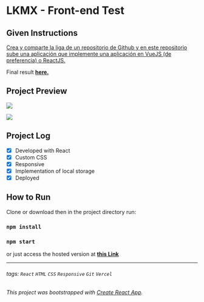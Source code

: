 # LKMX - Front-end Test

## Given Instructions
[Crea y comparte la liga de un repositorio de Github y en este repositorio sube una aplicación que implemente una aplicación en VueJS (de preferencia) o ReactJS.](https://docs.google.com/document/d/1tdATyzzur5X1Te8vynMY0OG4t36IljrDHMxueJqWpHM/edit)

Final result [**here.**](https://todolist-lkmx.vercel.app/)

## Project Preview
![](https://i.imgur.com/MKIkYmI.png)

![](https://i.imgur.com/zfCZsQg.png)


## Project Log
- [x] Developed with React
- [x] Custom CSS
- [x] Responsive
- [x] Implementation of local storage
- [x] Deployed

## How to Run
Clone or download then in the project directory run:
### `npm install`
### `npm start`
or just access the hosted version at [**this Link**](https://todolist-lkmx.vercel.app/)



---

###### tags: `React` `HTML` `CSS` `Responsive` `Git` `Vercel`

###### This project was bootstrapped with [Create React App](https://github.com/facebook/create-react-app).
